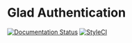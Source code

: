 Glad Authentication
===================

[![Documentation Status](https://readthedocs.org/projects/glad/badge/?version=latest)](https://readthedocs.org/projects/glad/?badge=latest) [![StyleCI](https://styleci.io/repos/28698516/shield)](https://styleci.io/repos/28698516)